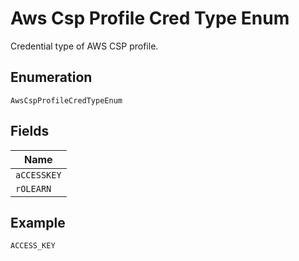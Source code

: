 
# Aws Csp Profile Cred Type Enum

Credential type of AWS CSP profile.

## Enumeration

`AwsCspProfileCredTypeEnum`

## Fields

| Name |
|  --- |
| `aCCESSKEY` |
| `rOLEARN` |

## Example

```
ACCESS_KEY
```

